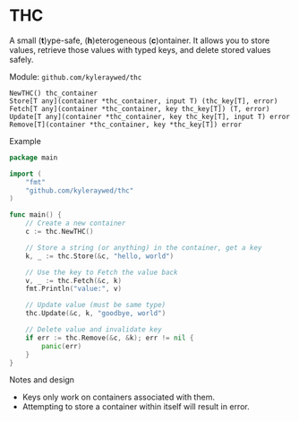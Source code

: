 # THC

A small (**t**)ype-safe, (**h**)eterogeneous (**c**)ontainer. It allows you to store values, retrieve those values with typed keys, and delete stored values safely.

Module: `github.com/kyleraywed/thc`

```
NewTHC() thc_container
Store[T any](container *thc_container, input T) (thc_key[T], error)
Fetch[T any](container *thc_container, key thc_key[T]) (T, error)
Update[T any](container *thc_container, key thc_key[T], input T) error
Remove[T](container *thc_container, key *thc_key[T]) error
```

Example

```go
package main

import (
    "fmt"
    "github.com/kyleraywed/thc"
)

func main() {
    // Create a new container
    c := thc.NewTHC()

    // Store a string (or anything) in the container, get a key
    k, _ := thc.Store(&c, "hello, world")

    // Use the key to Fetch the value back
    v, _ := thc.Fetch(&c, k)
    fmt.Println("value:", v)

    // Update value (must be same type)
    thc.Update(&c, k, "goodbye, world")

    // Delete value and invalidate key
    if err := thc.Remove(&c, &k); err != nil {
        panic(err)
    }
}
```

Notes and design

- Keys only work on containers associated with them.
- Attempting to store a container within itself will result in error.
